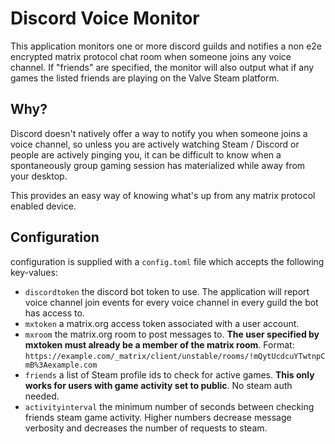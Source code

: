 # Discord Voice Monitor

This application monitors one or more discord guilds and notifies a non e2e encrypted matrix protocol chat room when someone joins any voice channel. If "friends" are specified, the monitor will also output what if any games the listed friends are playing on the Valve Steam platform.

## Why?

Discord doesn't natively offer a way to notify you when someone joins a voice channel, so unless you are actively watching Steam / Discord or people are actively pinging you, it can be difficult to know when a spontaneously group gaming session has materialized while away from your desktop.

This provides an easy way of knowing what's up from any matrix protocol enabled device.

## Configuration

configuration is supplied with a `config.toml` file which accepts the following key-values:

* `discordtoken` the discord bot token to use. The application will report voice channel join events for every voice channel in every guild the bot has access to.
* `mxtoken` a matrix.org access token associated with a user account.
* `mxroom` the matrix.org room to post messages to. **The user specified by mxtoken must already be a member of the matrix room**. Format: `https://example.com/_matrix/client/unstable/rooms/!mQytUcdcuYTwtnpCmB%3Aexample.com`
* `friends` a list of Steam profile ids to check for active games. **This only works for users with game activity set to public**. No steam auth needed.
* `activityinterval` the minimum number of seconds between checking friends steam game activity. Higher numbers decrease message verbosity and decreases the number of requests to steam.


